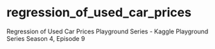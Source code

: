 # regression_of_used_car_prices
Regression of Used Car Prices Playground Series - Kaggle Playground Series Season 4, Episode 9
